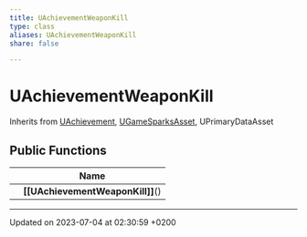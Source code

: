 ```yaml
---
title: UAchievementWeaponKill
type: class
aliases: UAchievementWeaponKill
share: false

---
```


# UAchievementWeaponKill





Inherits from [UAchievement](/docs/SDK/Source/Classes/classUAchievement.md), [UGameSparksAsset](/docs/SDK/Source/Classes/classUGameSparksAsset.md), UPrimaryDataAsset

## Public Functions

|                | Name           |
| -------------- | -------------- |
| | **[[UAchievementWeaponKill]]**() |

-------------------------------

Updated on 2023-07-04 at 02:30:59 +0200